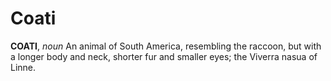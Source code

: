 # Coati

**COATI**, _noun_ An animal of South America, resembling the raccoon, but with a longer body and neck, shorter fur and smaller eyes; the Viverra nasua of Linne.